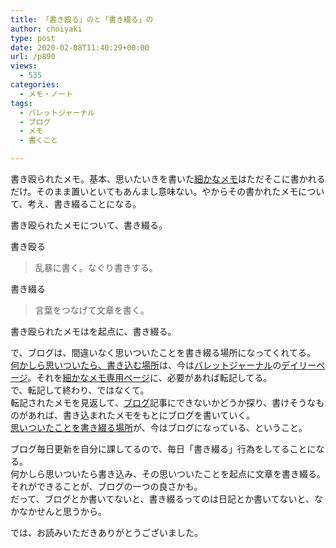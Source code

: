 ```yaml
---
title: 「書き殴る」のと「書き綴る」の
author: choiyaki
type: post
date: 2020-02-08T11:40:29+00:00
url: /p890
views:
  - 535
categories:
  - メモ・ノート
tags:
  - バレットジャーナル
  - ブログ
  - メモ
  - 書くこと

---
```

書き殴られたメモ。基本、思いたいきを書いた[細かなメモ][1]はただそこに書かれるだけ。そのまま置いといてもあんまし意味ない。やからその書かれたメモについて、考え、書き綴ることになる。

書き殴られたメモについて、書き綴る。

書き殴る

> 乱暴に書く。なぐり書きする。

書き綴る

> 言葉をつなげて文章を書く。

書き殴られたメモはを起点に、書き綴る。

で、ブログは、間違いなく思いついたことを書き綴る場所になってくれてる。  
[何かしら思いついたら、書き込む場所][2]は、今は[バレットジャーナル][3]の[デイリーページ][4]。それを[細かなメモ専用ページ][5]に、必要があれば転記してる。  
で、転記して終わり、ではなくて。  
転記されたメモを見返して、[ブログ][6]記事にできないかどうか探り、書けそうなものがあれば、書き込まれたメモをもとにブログを書いていく。  
[思いついたことを書き綴る場所][7]が、今はブログになっている、ということ。

ブログ毎日更新を自分に課してるので、毎日「書き綴る」行為をしてることになる。  
何かしら思いついたら書き込み、その思いついたことを起点に文章を書き綴る。それができることが、ブログの一つの良さかも。  
だって、ブログとか書いてないと、書き綴るってのは日記とか書いてないと、なかなかせんと思うから。

では、お読みいただきありがとうございました。

 [1]: https://scrapbox.io/choiyaki-hondana/%E7%B4%B0%E3%81%8B%E3%81%AA%E3%83%A1%E3%83%A2
 [2]: https://scrapbox.io/choiyaki-hondana/%E4%BD%95%E3%81%8B%E3%81%97%E3%82%89%E6%80%9D%E3%81%84%E3%81%A4%E3%81%84%E3%81%9F%E3%82%89%E3%80%81%E6%9B%B8%E3%81%8D%E8%BE%BC%E3%82%80%E5%A0%B4%E6%89%80
 [3]: https://scrapbox.io/choiyaki-hondana/%E3%83%90%E3%83%AC%E3%83%83%E3%83%88%E3%82%B8%E3%83%A3%E3%83%BC%E3%83%8A%E3%83%AB
 [4]: https://scrapbox.io/choiyaki-hondana/%E3%83%87%E3%82%A4%E3%83%AA%E3%83%BC%E3%83%9A%E3%83%BC%E3%82%B8
 [5]: https://scrapbox.io/choiyaki-hondana/%E7%B4%B0%E3%81%8B%E3%81%AA%E3%83%A1%E3%83%A2%E5%B0%82%E7%94%A8%E3%83%9A%E3%83%BC%E3%82%B8
 [6]: https://scrapbox.io/choiyaki-hondana/%E3%83%96%E3%83%AD%E3%82%B0
 [7]: https://scrapbox.io/choiyaki-hondana/%E6%80%9D%E3%81%84%E3%81%A4%E3%81%84%E3%81%9F%E3%81%93%E3%81%A8%E3%82%92%E6%9B%B8%E3%81%8D%E7%B6%B4%E3%82%8B%E5%A0%B4%E6%89%80